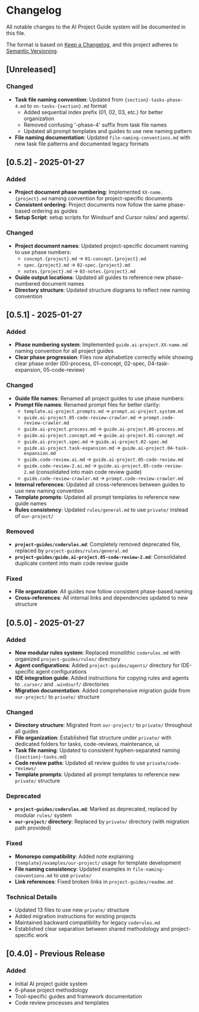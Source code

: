 # Changelog

All notable changes to the AI Project Guide system will be documented in this file.

The format is based on [Keep a Changelog](https://keepachangelog.com/en/1.0.0/),
and this project adheres to [Semantic Versioning](https://semver.org/spec/v2.0.0.html).

## [Unreleased]

### Changed
- **Task file naming convention**: Updated from `{section}-tasks-phase-4.md` to `nn-tasks-{section}.md` format
  - Added sequential index prefix (01, 02, 03, etc.) for better organization
  - Removed confusing '-phase-4' suffix from task file names
  - Updated all prompt templates and guides to use new naming pattern
- **File naming documentation**: Updated `file-naming-conventions.md` with new task file patterns and documented legacy formats

## [0.5.2] - 2025-01-27

### Added
- **Project document phase numbering**: Implemented `XX-name.{project}.md` naming convention for project-specific documents
- **Consistent ordering**: Project documents now follow the same phase-based ordering as guides
- **Setup Script**: setup scripts for Windsurf and Cursor rules/ and agents/.

### Changed
- **Project document names**: Updated project-specific document naming to use phase numbers:
  - `concept.{project}.md` → `01-concept.{project}.md`
  - `spec.{project}.md` → `02-spec.{project}.md`
  - `notes.{project}.md` → `03-notes.{project}.md`
- **Guide output locations**: Updated all guides to reference new phase-numbered document names
- **Directory structure**: Updated structure diagrams to reflect new naming convention

## [0.5.1] - 2025-01-27

### Added
- **Phase numbering system**: Implemented `guide.ai-project.XX-name.md` naming convention for all project guides
- **Clear phase progression**: Files now alphabetize correctly while showing clear phase order (00-process, 01-concept, 02-spec, 04-task-expansion, 05-code-review)

### Changed
- **Guide file names**: Renamed all project guides to use phase numbers:
- **Prompt file names**: Renamed prompt files for better clarity:
  - `template.ai-project.prompts.md` → `prompt.ai-project.system.md`
  - `guide.ai-project.05-code-review-crawler.md` → `prompt.code-review-crawler.md`
  - `guide.ai-project.process.md` → `guide.ai-project.00-process.md`
  - `guide.ai-project.concept.md` → `guide.ai-project.01-concept.md`
  - `guide.ai-project.spec.md` → `guide.ai-project.02-spec.md`
  - `guide.ai-project.task-expansion.md` → `guide.ai-project.04-task-expansion.md`
  - `guide.code-review.ai.md` → `guide.ai-project.05-code-review.md`
  - `guide.code-review-2.ai.md` → `guide.ai-project.05-code-review-2.md` (consolidated into main code review guide)
  - `guide.code-review-crawler.md` → `prompt.code-review-crawler.md`
- **Internal references**: Updated all cross-references between guides to use new naming convention
- **Template prompts**: Updated all prompt templates to reference new guide names
- **Rules consistency**: Updated `rules/general.md` to use `private/` instead of `our-project/`

### Removed
- **`project-guides/coderules.md`**: Completely removed deprecated file, replaced by `project-guides/rules/general.md`
- **`project-guides/guide.ai-project.05-code-review-2.md`**: Consolidated duplicate content into main code review guide

### Fixed
- **File organization**: All guides now follow consistent phase-based naming
- **Cross-references**: All internal links and dependencies updated to new structure

## [0.5.0] - 2025-01-27

### Added
- **New modular rules system**: Replaced monolithic `coderules.md` with organized `project-guides/rules/` directory
- **Agent configurations**: Added `project-guides/agents/` directory for IDE-specific agent configurations
- **IDE integration guide**: Added instructions for copying rules and agents to `.cursor/` and `.windsurf/` directories
- **Migration documentation**: Added comprehensive migration guide from `our-project/` to `private/` structure

### Changed
- **Directory structure**: Migrated from `our-project/` to `private/` throughout all guides
- **File organization**: Established flat structure under `private/` with dedicated folders for tasks, code-reviews, maintenance, ui
- **Task file naming**: Updated to consistent hyphen-separated naming (`{section}-tasks.md`)
- **Code review paths**: Updated all review guides to use `private/code-reviews/`
- **Template prompts**: Updated all prompt templates to reference new `private/` structure

### Deprecated
- **`project-guides/coderules.md`**: Marked as deprecated, replaced by modular `rules/` system
- **`our-project/` directory**: Replaced by `private/` directory (with migration path provided)

### Fixed
- **Monorepo compatibility**: Added note explaining `{template}/examples/our-project/` usage for template development
- **File naming consistency**: Updated examples in `file-naming-conventions.md` to use `private/`
- **Link references**: Fixed broken links in `project-guides/readme.md`

### Technical Details
- Updated 13 files to use new `private/` structure
- Added migration instructions for existing projects
- Maintained backward compatibility for legacy `coderules.md`
- Established clear separation between shared methodology and project-specific work

## [0.4.0] - Previous Release

### Added
- Initial AI project guide system
- 6-phase project methodology
- Tool-specific guides and framework documentation
- Code review processes and templates 